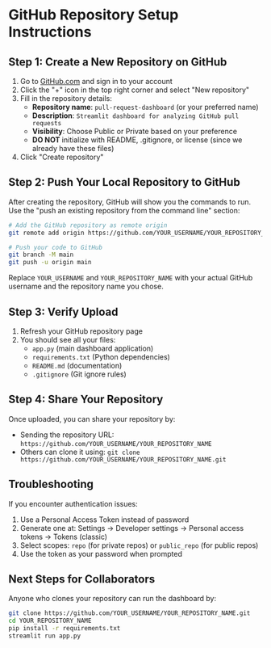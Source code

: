 # GitHub Repository Setup Instructions

## Step 1: Create a New Repository on GitHub

1. Go to [GitHub.com](https://github.com) and sign in to your account
2. Click the "+" icon in the top right corner and select "New repository"
3. Fill in the repository details:
   - **Repository name**: `pull-request-dashboard` (or your preferred name)
   - **Description**: `Streamlit dashboard for analyzing GitHub pull requests`
   - **Visibility**: Choose Public or Private based on your preference
   - **DO NOT** initialize with README, .gitignore, or license (since we already have these files)
4. Click "Create repository"

## Step 2: Push Your Local Repository to GitHub

After creating the repository, GitHub will show you the commands to run. Use the "push an existing repository from the command line" section:

```bash
# Add the GitHub repository as remote origin
git remote add origin https://github.com/YOUR_USERNAME/YOUR_REPOSITORY_NAME.git

# Push your code to GitHub
git branch -M main
git push -u origin main
```

Replace `YOUR_USERNAME` and `YOUR_REPOSITORY_NAME` with your actual GitHub username and the repository name you chose.

## Step 3: Verify Upload

1. Refresh your GitHub repository page
2. You should see all your files:
   - `app.py` (main dashboard application)
   - `requirements.txt` (Python dependencies)
   - `README.md` (documentation)
   - `.gitignore` (Git ignore rules)

## Step 4: Share Your Repository

Once uploaded, you can share your repository by:
- Sending the repository URL: `https://github.com/YOUR_USERNAME/YOUR_REPOSITORY_NAME`
- Others can clone it using: `git clone https://github.com/YOUR_USERNAME/YOUR_REPOSITORY_NAME.git`

## Troubleshooting

If you encounter authentication issues:
1. Use a Personal Access Token instead of password
2. Generate one at: Settings → Developer settings → Personal access tokens → Tokens (classic)
3. Select scopes: `repo` (for private repos) or `public_repo` (for public repos)
4. Use the token as your password when prompted

## Next Steps for Collaborators

Anyone who clones your repository can run the dashboard by:
```bash
git clone https://github.com/YOUR_USERNAME/YOUR_REPOSITORY_NAME.git
cd YOUR_REPOSITORY_NAME
pip install -r requirements.txt
streamlit run app.py
